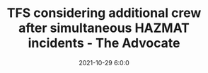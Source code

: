 ---
"title": "TFS considering additional crew after simultaneous HAZMAT incidents - The Advocate"
"date": "2021-10-29 6:0:0"
"feed_name": "GOOGLENEWSINDUSTRIAL"
"feed_website": "https://news.google.com/search?q=industrial%2Bincident&hl=en-US&gl=US&ceid=US:en"
"feed_rss": "https://news.google.com/rss/search?q=industrial%2Bincident&hl=en-US&gl=US&ceid=US:en"
"link": "https://www.theadvocate.com.au/story/7490288/tfs-considering-additional-crew-after-simultaneous-hazmat-incidents/?cs=87"
"source": "{'href': 'https://www.theadvocate.com.au', 'title': 'The Advocate'}"
"file": "_posts/2021-1-1-6b950f6baa1920f4d1e578adea6b4b05ba32e4b5.md"
"accident": "1"
"drilling": "0"
"dead": "0"
"injured": "0"
"arrested": "0"
"place": "unknown place"
"where": "unknown site"
"causes": "unknown"
"place_uri": "unknown place"
---